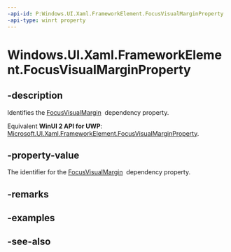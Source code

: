 ```yaml
---
-api-id: P:Windows.UI.Xaml.FrameworkElement.FocusVisualMarginProperty
-api-type: winrt property
---
```


<!-- Property syntax
public Windows.UI.Xaml.DependencyProperty FocusVisualMarginProperty { get; }
-->

# Windows.UI.Xaml.FrameworkElement.FocusVisualMarginProperty

## -description
Identifies the [FocusVisualMargin](frameworkelement_focusvisualmargin.md)  dependency property.

Equivalent **WinUI 2 API for UWP**: [Microsoft.UI.Xaml.FrameworkElement.FocusVisualMarginProperty](/windows/winui/api/microsoft.ui.xaml.frameworkelement.focusvisualmarginproperty).

## -property-value
The identifier for the [FocusVisualMargin](frameworkelement_focusvisualmargin.md)  dependency property.

## -remarks

## -examples

## -see-also
